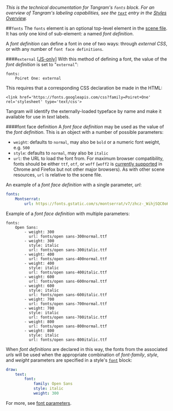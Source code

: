 *This is the technical documentation for Tangram's `fonts` block. For an overview of Tangram's labeling capabilities, see the [`text`](Styles-Overview.md#text-1) entry in the [Styles Overview](Styles-Overview.md).*

##`fonts`
The `fonts` element is an optional top-level element in the [scene file](Scene-file.md). It has only one kind of sub-element: a named _font definition_.

A _font definition_ can define a font in one of two ways: through _external CSS_, or with any number of `font face definitions`.

####`external`
[[JS-only](https://github.com/tangrams/tangram)] With this method of defining a font, the value of the _font definition_ is set to "`external`":

```
fonts:
    Poiret One: external
```

This requires that a corresponding CSS declaration be made in the HTML:

`<link href='https://fonts.googleapis.com/css?family=Poiret+One' rel='stylesheet' type='text/css'>`

Tangram will identify the externally-loaded typeface by name and make it available for use in _text_ labels.

####font face definition
A _font face definition_ may be used as the value of the _font definition_. This is an object with a number of possible parameters:

  - `weight`: defaults to `normal`, may also be `bold` or a numeric font weight, e.g. `500`
  - `style`: defaults to `normal`, may also be `italic`
  - `url`: the URL to load the font from. For maximum browser compatibility, fonts should be either `ttf`, `otf`, or `woff` (`woff2` is [currently supported](http://caniuse.com/#search=woff2) in Chrome and Firefox but not other major browsers). As with other scene resources, `url` is relative to the scene file.

An example of a _font face definition_ with a single parameter, _url_:

```yaml
fonts:
    Montserrat:
        url: https://fonts.gstatic.com/s/montserrat/v7/zhcz-_WihjSQC0oHJ9TCYL3hpw3pgy2gAi-Ip7WPMi0.woff
```

Example of a _font face definition_ with multiple parameters:

```
fonts:
    Open Sans:
        - weight: 300
          url: fonts/open sans-300normal.ttf
        - weight: 300
          style: italic
          url: fonts/open sans-300italic.ttf
        - weight: 400
          url: fonts/open sans-400normal.ttf
        - weight: 400
          style: italic
          url: fonts/open sans-400italic.ttf
        - weight: 600
          url: fonts/open sans-600normal.ttf
        - weight: 600
          style: italic
          url: fonts/open sans-600italic.ttf
        - weight: 700
          url: fonts/open sans-700normal.ttf
        - weight: 700
          style: italic
          url: fonts/open sans-700italic.ttf
        - weight: 800
          url: fonts/open sans-800normal.ttf
        - weight: 800
          style: italic
          url: fonts/open sans-800italic.ttf
```

When _font definitions_ are declared in this way, the fonts from the associated _urls_ will be used when the appropriate combination of _font-family_, _style_, and _weight_ parameters are specified in a style's [`font`](draw.md#font) block:

```yaml
draw:
    text:
        font:
            family: Open Sans
            style: italic
            weight: 300
```

For more, see [font parameters](draw.md#font-parameters).
